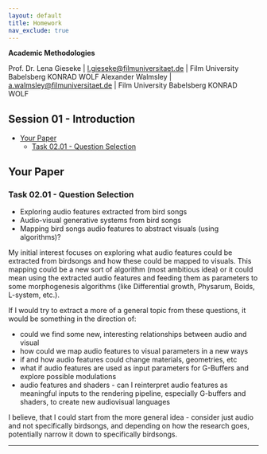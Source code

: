 ```yaml
---
layout: default
title: Homework
nav_exclude: true
---
```


**Academic Methodologies**
  
Prof. Dr. Lena Gieseke \| l.gieseke@filmuniversitaet.de \| Film University Babelsberg KONRAD WOLF
Alexander Walmsley \| a.walmsley@filmuniversitaet.de \| Film University Babelsberg KONRAD WOLF


## Session 01 - Introduction

* [Your Paper](#your-paper)
    * [Task 02.01 - Question Selection](#task-0201---question-selection)

## Your Paper

### Task 02.01 - Question Selection

- Exploring audio features extracted from bird songs
- Audio-visual generative systems from bird songs
- Mapping bird songs audio features to abstract visuals (using algorithms)?

My initial interest focuses on exploring what audio features could be extracted from birdsongs and how these could be mapped to visuals. This mapping could be a new sort of algorithm (most ambitious idea) or it could mean using the extracted audio features and feeding them as parameters to some morphogenesis algorithms (like Differential growth, Physarum, Boids, L-system, etc.).

If I would try to extract a more of a general topic from these questions, it would be something in the direction of:
- could we find some new, interesting relationships between audio and visual
- how could we map audio features to visual parameters in a new ways
- if and how audio features could change materials, geometries, etc
- what if audio features are used as input parameters for G-Buffers and explore possible modulations
- audio features and shaders - can I reinterpret audio features as meaningful inputs to the rendering pipeline, especially G-buffers and shaders, to create new audiovisual languages

I believe, that I could start from the more general idea - consider just audio and not specifically birdsongs, and depending on how the research goes, potentially narrow it down to specifically birdsongs.

---
